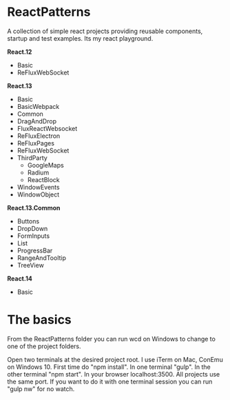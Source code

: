 # ReactPatterns

A collection of simple react projects providing reusable components, startup and test examples. Its my react playground.

**React.12**
*	Basic
*	ReFluxWebSocket

**React.13**
*	Basic
*	BasicWebpack
*	Common
*	DragAndDrop
*	FluxReactWebsocket
*	ReFluxElectron
*	ReFluxPages
*	ReFluxWebSocket
*	ThirdParty
	*	GoogleMaps
	*	Radium
	*	ReactBlock
*	WindowEvents
*	WindowObject

**React.13.Common**
*	Buttons
*	DropDown
*	FormInputs
*	List
*	ProgressBar
*	RangeAndTooltip
*	TreeView

**React.14**
*	Basic

# The basics

From the ReactPatterns folder you can run wcd on Windows to change to one of the project folders.

Open two terminals at the desired project root. I use iTerm on Mac, ConEmu on Windows 10. First time do "npm install". In one terminal "gulp". In the other terminal "npm start". In your browser localhost:3500. All projects use the same port. If you want to do it with one terminal session you can run "gulp nw" for no watch.
